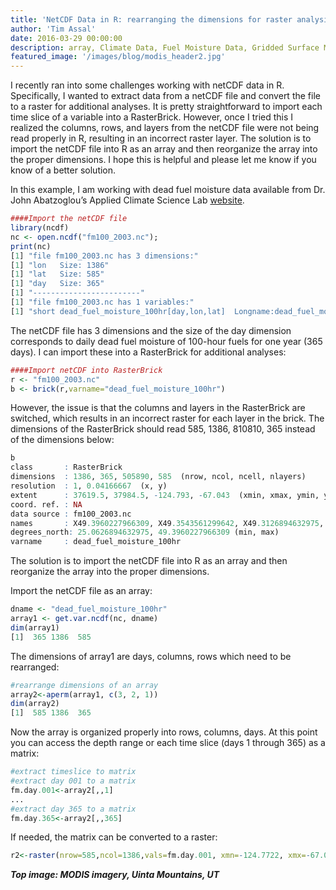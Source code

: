 ```yaml
---
title: 'NetCDF Data in R: rearranging the dimensions for raster analysis'
author: 'Tim Assal'
date: 2016-03-29 00:00:00
description: array, Climate Data, Fuel Moisture Data, Gridded Surface Meteorological Data, netCDF, Network Common Data Form, Open Science, R statistics, time series 
featured_image: '/images/blog/modis_header2.jpg'
---
```


I recently ran into some challenges working with netCDF data in R. Specifically, I wanted to extract data from a netCDF file and convert the file to a raster for additional analyses. It is pretty straightforward to import each time slice of a variable into a RasterBrick. However, once I tried this I realized the columns, rows, and layers from the netCDF file were not being read properly in R, resulting in an incorrect raster layer. The solution is to import the netCDF file into R as an array and then reorganize the array into the proper dimensions. I hope this is helpful and please let me know if you know of a better solution.

In this example, I am working with dead fuel moisture data available from Dr. John Abatzoglou’s Applied Climate Science Lab [website](https://www.climatologylab.org/gridmet.html).

```r
####Import the netCDF file
library(ncdf)
nc <- open.ncdf("fm100_2003.nc");
print(nc)
[1] "file fm100_2003.nc has 3 dimensions:"
[1] "lon   Size: 1386"
[1] "lat   Size: 585"
[1] "day   Size: 365"
[1] "------------------------"
[1] "file fm100_2003.nc has 1 variables:"
[1] "short dead_fuel_moisture_100hr[day,lon,lat]  Longname:dead_fuel_moisture_100hr Missval:-9999"
```

The netCDF file has 3 dimensions and the size of the day dimension corresponds to daily dead fuel moisture of 100-hour fuels for one year (365 days).  I can import these into a RasterBrick for additional analyses:

```r
####Import netCDF into RasterBrick
r <- "fm100_2003.nc"
b <- brick(r,varname="dead_fuel_moisture_100hr")
```

However, the issue is that the columns and layers in the RasterBrick are switched, which results in an incorrect raster for each layer in the brick. The dimensions of the RasterBrick should read 585, 1386, 810810, 365 instead of the dimensions below:

```r
b
class       : RasterBrick 
dimensions  : 1386, 365, 505890, 585  (nrow, ncol, ncell, nlayers)
resolution  : 1, 0.04166667  (x, y)
extent      : 37619.5, 37984.5, -124.793, -67.043  (xmin, xmax, ymin, ymax)
coord. ref. : NA 
data source : fm100_2003.nc 
names       : X49.3960227966309, X49.3543561299642, X49.3126894632975, X49.2710227966309, X49.2293561299642, X49.1876894632975, X49.1460227966309, X49.1043561299642, X49.0626894632975, X49.0210227966309, X48.9793561299642, X48.9376894632975, X48.8960227966309, X48.8543561299642, X48.8126894632975, ... 
degrees_north: 25.0626894632975, 49.3960227966309 (min, max)
varname     : dead_fuel_moisture_100hr
```

The solution is to import the netCDF file into R as an array and then reorganize the array into the proper dimensions.

Import the netCDF  file as an array:
```r
dname <- "dead_fuel_moisture_100hr"
array1 <- get.var.ncdf(nc, dname) 
dim(array1)
[1]  365 1386  585
```

The dimensions of array1 are days, columns, rows which need to be rearranged:

```r
#rearrange dimensions of an array
array2<-aperm(array1, c(3, 2, 1))
dim(array2)
[1]  585 1386  365
```

Now the array is organized properly into rows, columns, days. At this point you can access the depth range or each time slice (days 1 through 365) as a matrix:

```r
#extract timeslice to matrix
#extract day 001 to a matrix
fm.day.001<-array2[,,1]
...
#extract day 365 to a matrix
fm.day.365<-array2[,,365]
```

If needed, the matrix can be converted to a raster:

```r
r2<-raster(nrow=585,ncol=1386,vals=fm.day.001, xmn=-124.7722, xmx=-67.06383,  ymn=25.06269, ymx=49.39602)
```

***Top image: MODIS imagery, Uinta Mountains, UT***
